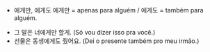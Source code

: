 - 에게만, 에게도
에게만 = apenas para alguém / 에게도 = também para alguém.
* 그 말은 너에게만 할게. (Só vou dizer isso pra você.)
* 선물은 동생에게도 줬어요. (Dei o presente também pro meu irmão.)